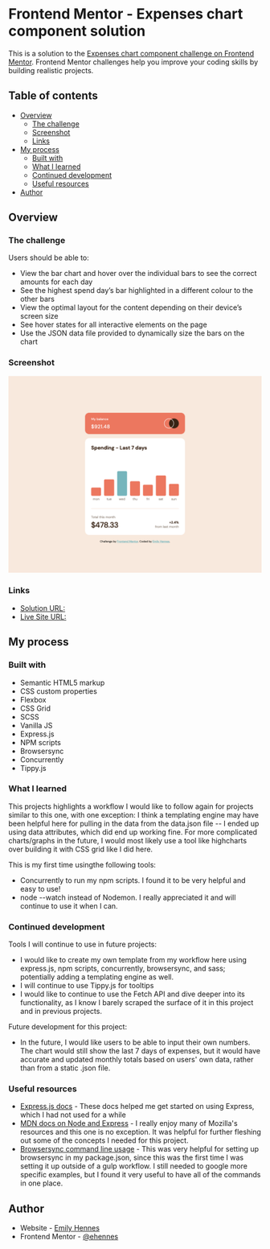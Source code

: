 # Frontend Mentor - Expenses chart component solution

This is a solution to the [Expenses chart component challenge on Frontend Mentor](https://www.frontendmentor.io/challenges/expenses-chart-component-e7yJBUdjwt). Frontend Mentor challenges help you improve your coding skills by building realistic projects. 

## Table of contents

- [Overview](#overview)
  - [The challenge](#the-challenge)
  - [Screenshot](#screenshot)
  - [Links](#links)
- [My process](#my-process)
  - [Built with](#built-with)
  - [What I learned](#what-i-learned)
  - [Continued development](#continued-development)
  - [Useful resources](#useful-resources)
- [Author](#author)

## Overview

### The challenge

Users should be able to:

- View the bar chart and hover over the individual bars to see the correct amounts for each day
- See the highest spend day’s bar highlighted in a different colour to the other bars
- View the optimal layout for the content depending on their device’s screen size
- See hover states for all interactive elements on the page
- Use the JSON data file provided to dynamically size the bars on the chart

### Screenshot

![](public/images/expenses-chart-screenshot.png)

### Links

- [Solution URL: ](https://github.com/ehennes/frontend-mentor-expenses-chart)
- [Live Site URL: ](https://eh-expenses-chart.netlify.app/)

## My process

### Built with

- Semantic HTML5 markup
- CSS custom properties
- Flexbox
- CSS Grid
- SCSS
- Vanilla JS
- Express.js
- NPM scripts 
- Browsersync 
- Concurrently
- Tippy.js

### What I learned

This projects highlights a workflow I would like to follow again for projects similar to this one, with one exception: I think a templating engine may have been helpful here for pulling in the data from the data.json file -- I ended up using data attributes, which did end up working fine. For more complicated charts/graphs in the future, I would most likely use a tool like highcharts over building it with CSS grid like I did here.

This is my first time usingthe following tools:
- Concurrently to run my npm scripts. I found it to be very helpful and easy to use! 
- node --watch instead of Nodemon. I really appreciated it and will continue to use it when I can.

### Continued development

Tools I will continue to use in future projects: 
- I would like to create my own template from my workflow here using express.js, npm scripts, concurrently, browsersync, and sass; potentially adding a templating engine as well. 
- I will continue to use Tippy.js for tooltips 
- I would like to continue to use the Fetch API and dive deeper into its functionality, as I know I barely scraped the surface of it in this project and in previous projects.

Future development for this project: 
- In the future, I would like users to be able to input their own numbers. The chart would still show the last 7 days of expenses, but it would have accurate and updated monthly totals based on users' own data, rather than from a static .json file. 

### Useful resources

- [Express.js docs](https://expressjs.com/) - These docs helped me get started on using Express, which I had not used for a while
- [MDN docs on Node and Express](https://developer.mozilla.org/en-US/docs/Learn/Server-side/Express_Nodejs/Introduction) - I really enjoy many of Mozilla's resources and this one is no exception. It was helpful for further fleshing out some of the concepts I needed for this project.
- [Browsersync command line usage](https://browsersync.io/docs/command-line) - This was very helpful for setting up browsersync in my package.json, since this was the first time I was setting it up outside of a gulp workflow. I still needed to google more specific examples, but I found it very useful to have all of the commands in one place.

## Author

- Website - [Emily Hennes](https://www.linkedin.com/in/emily-hennes/)
- Frontend Mentor - [@ehennes](https://www.frontendmentor.io/profile/ehennes)

